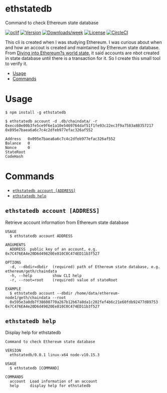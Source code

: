 ethstatedb
=====

Command to check Ethereum state database

[![oclif](https://img.shields.io/badge/cli-oclif-brightgreen.svg)](https://oclif.io)
[![Version](https://img.shields.io/npm/v/ethstatedb.svg)](https://npmjs.org/package/ethstatedb)
[![Downloads/week](https://img.shields.io/npm/dw/ethstatedb.svg)](https://npmjs.org/package/ethstatedb)
[![License](https://img.shields.io/npm/l/ethstatedb.svg)](https://github.com/shenghu/ethstatedb/blob/master/package.json)
[![CircleCI](https://circleci.com/gh/shenghu/ethstatedb.svg?style=svg)](https://circleci.com/gh/shenghu/ethstatedb)

This cli is created when I was studying Ethereum. I was curious about when and how an accout is created and maintained by Ethereum state database. From [Diving into Ethereum?s world state](https://medium.com/cybermiles/diving-into-ethereums-world-state-c893102030ed), it said accounts are nbot created in state database until there is a transaction for it. So I create this small tool to verify it.  

<!-- toc -->
* [Usage](#usage)
* [Commands](#commands)
<!-- tocstop -->
# Usage
<!-- usage -->
```sh-session
$ npm install -g ethstatedb

$ ethstatedb account -d .db/chaindata/ -r 0xecc60e00b3fe5ce9f6e1a10e5469764daf51f1fe93c22ec3f9a7583a80357217 0x095e7baea6a6c7c4c2dfeb977efac326af552

Address   0x095e7baea6a6c7c4c2dfeb977efac326af552 
Balance   0                                       
Nonce     0                                       
StateRoot                                         
CodeHash 
```
<!-- usagestop -->
# Commands
<!-- commands -->
* [`ethstatedb account [ADDRESS]`](#ethstatedb-account)
* [`ethstatedb help`](#ethstatedb-help)

## `ethstatedb account [ADDRESS]`

Retrieve account information from Ethereum state database

```
USAGE
  $ ethstatedb account ADDRESS

ARGUMENTS
  ADDRESS  public key of an account, e.g. 0x7C476EA4e20D6d49820Ee810C0C474ED11b3f527

OPTIONS
  -d, --dbdir=dbdir  (required) path of Ethereum state database, e.g. ethereum/geth/chaindata
  -h, --help         show CLI help
  -r, --root=root    (required) value of stateRoot

EXAMPLE
  $ ethstatedb account --dbdir /home/data/ethereum-node1/geth/chaindata --root 
  0x595e3a0db7f38600770a267b12b67a8da1c202fef4b6c21e60fdb92477d89753 0x7C476EA4e20D6d49820Ee810C0C474ED11b3f527
```



## `ethstatedb help`

Display help for ethstatedb

```
Command to check Ethereum state database

VERSION
  ethstatedb/0.0.1 linux-x64 node-v10.15.3

USAGE
  $ ethstatedb [COMMAND]

COMMANDS
  account  Load information of an account
  help     display help for ethstatedb
```
<!-- commandsstop -->
